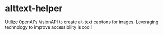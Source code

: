 # alttext-helper
Utilize OpenAI's VisionAPI to create alt-text captions for images.   Leveraging technology to improve accessibility is cool!
